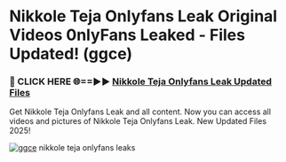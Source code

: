 # Nikkole Teja Onlyfans Leak Original Videos 0nlyFans Leaked - Files Updated! (ggce)

<h3>🔴 CLICK HERE 🌐==►► <a href="https://tinyurl.com/x26r9saj" rel="nofollow">Nikkole Teja Onlyfans Leak Updated Files</a></h3>

Get Nikkole Teja Onlyfans Leak and all content. Now you can access all videos and pictures of Nikkole Teja Onlyfans Leak. New Updated Files 2025!

[![ggce](https://i.imgur.com/LkgZPqh.gif)](https://tinyurl.com/x26r9saj)
nikkole teja onlyfans leaks